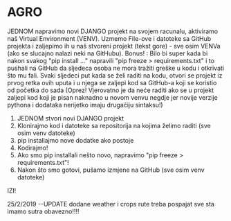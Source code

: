# AGRO

JEDNOM napravimo novi DJANGO projekt na svojem racunalu, aktiviramo naš Virtual Environment (VENV).
Uzmemo File-ove i datoteke sa GitHub projekta i zaljepimo ih u naš stvoreni projekt (tekst gore) - sve osim VENVa (ako se slucajno nalazi neki na GitHubu).
Bonus! : Bilo bi super kada bi nakon svakog "pip install ..." napravili "pip freeze > requirements.txt" i to pushali na GitHub da sljedeca osoba ne mora tražiti greške u kodu i otkrivati što mu fali.
Svaki sljedeci put kada se želi raditi na kodu, otvori se projekt iz prvog retka ovih uputa i u njega se zaljepi kod sa GitHub-a koji se koristio od početka do sada (Oprez! Vjerovatno je da neće raditi ako se u projekt zaljepi kod koji je pisan naknadno u novom venvu negdje jer novije verzije pythona i dodataka nerijetko imaju drugačiju sintaksu!)


1. JEDNOM stvori novi DJANGO projekt
2. Klonirajmo kod i datoteke sa repositorija na kojima želimo raditi (sve osim venv datoteke)
3. pip installajmo nove dodatke ako postoje
4. Kodirajmo!
5. Ako smo pip installali nešto novo, napravimo "pip freeze > requirements.txt"!
6. Nakon što smo gotovi, pušamo izmjene na GitHub (sve osim venv datoteke)

IZI!

25/2/2019 --UPDATE
dodane weather i crops rute
treba pospajat sve sta imamo sutra obavezno!!!!
